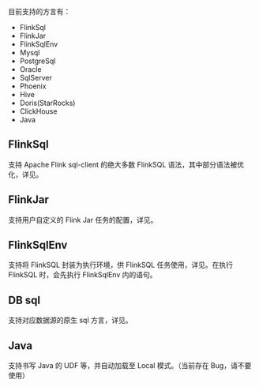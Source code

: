 目前支持的方言有：
 - FlinkSql
 - FlinkJar
 - FlinkSqlEnv
 - Mysql
 - PostgreSql
 - Oracle
 - SqlServer
 - Phoenix
 - Hive
 - Doris(StarRocks)
 - ClickHouse
 - Java 

## FlinkSql

支持 Apache Flink sql-client 的绝大多数 FlinkSQL 语法，其中部分语法被优化，详见。

## FlinkJar

支持用户自定义的 Flink Jar 任务的配置，详见。

## FlinkSqlEnv

支持将 FlinkSQL 封装为执行环境，供 FlinkSQL 任务使用，详见。在执行 FlinkSQL 时，会先执行 FlinkSqlEnv 内的语句。

## DB sql

支持对应数据源的原生 sql 方言，详见。

## Java

支持书写 Java 的 UDF 等，并自动加载至 Local 模式。（当前存在 Bug，请不要使用）


 

 
